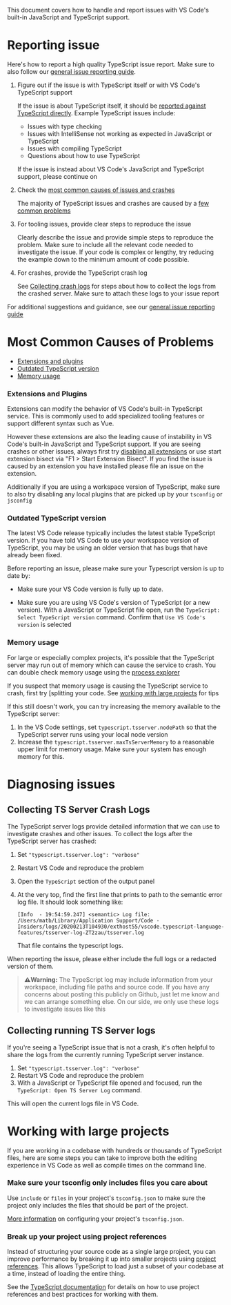 This document covers how to handle and report issues with VS Code's built-in JavaScript and TypeScript support.

# Reporting issue

Here's how to report a high quality TypeScript issue report. Make sure to also follow our [general issue reporting guide](https://github.com/microsoft/vscode/wiki/Submitting-Bugs-and-Suggestions).

1. Figure out if the issue is with TypeScript itself or with VS Code's TypeScript support

    If the issue is about TypeScript itself, it should be [reported against TypeScript directly](https://github.com/microsoft/typescript/issues/new/choose). Example TypeScript issues include:

    - Issues with type checking
    - Issues with IntelliSense not working as expected in JavaScript or TypeScript
    - Issues with compiling TypeScript
    - Questions about how to use TypeScript 

    If the issue is instead about VS Code's JavaScript and TypeScript support, please continue on

2. Check the [most common causes of issues and crashes](#most-common-causes-of-problems)

    The majority of TypeScript issues and crashes are caused by a [few common problems](#most-common-causes-of-problems)

2. For tooling issues, provide clear steps to reproduce the issue

    Clearly describe the issue and provide simple steps to reproduce the problem. Make sure to include all the relevant code needed to investigate the issue. If your code is complex or lengthy, try reducing the example down to the minimum amount of code possible. 

3. For crashes, provide the TypeScript crash log

    See [Collecting crash logs](#collecting-crash-logs) for steps about how to collect the logs from the crashed server. Make sure to attach these logs to your issue report

For additional suggestions and guidance, see our [general issue reporting guide](https://github.com/microsoft/vscode/wiki/Submitting-Bugs-and-Suggestions)


# Most Common Causes of Problems

- [Extensions and plugins](#extensions-and-typescript-plugins)
- [Outdated TypeScript version](#outdated-typeScript-version)
- [Memory usage](#memory-usage)


### Extensions and Plugins
Extensions can modify the behavior of VS Code's built-in TypeScript service. This is commonly used to add specialized tooling features or support different syntax such as Vue.

However these extensions are also the leading cause of instability in VS Code's built-in JavaScript and TypeScript support. If you are seeing crashes or other issues, always first try [disabling all extensions](https://code.visualstudio.com/docs/editor/extension-gallery#_disable-an-extension) or use start extension bisect via "F1 > Start Extension Bisect". If you find the issue is caused by an extension you have installed please file an issue on the extension.

Additionally if you are using a workspace version of TypeScript, make sure to also try disabling any local plugins that are picked up by your `tsconfig` or `jsconfig`


### Outdated TypeScript version
The latest VS Code release typically includes the latest stable TypeScript version. If you have told VS Code to use your workspace version of TypeScript, you may be using an older version that has bugs that have already been fixed.

Before reporting an issue, please make sure your Typescript version is up to date by:

- Make sure your VS Code version is fully up to date. 

- Make sure you are using VS Code's version of TypeScript (or a new version). With a JavaScript or TypeScript file open, run the `TypeScript: Select TypeScript version` command. Confirm that `Use VS Code's version` is selected


### Memory usage
For large or especially complex projects, it's possible that the TypeScript server may run out of memory which can cause the service to crash. You can double check memory usage using the [process explorer](https://github.com/Microsoft/vscode/wiki/Performance-Issues)
 
If you suspect that memory usage is causing the TypeScript service to crash, first try [splitting your code. See [working with large projects](#working-with-large-projects) for tips

If this still doesn't work, you can try increasing the memory available to the TypeScript server:

1. In the VS Code settings, set `typescript.tsserver.nodePath` so that the TypeScript server runs using your local node version
1. Increase the `typescript.tsserver.maxTsServerMemory` to a reasonable upper limit for memory usage. Make sure your system has enough memory for this.

# Diagnosing issues

## Collecting TS Server Crash Logs

The TypeScript server logs provide detailed information that we can use to investigate crashes and other issues. To collect the logs after the TypeScript server has crashed:

1. Set `"typescript.tsserver.log": "verbose"`
1. Restart VS Code and reproduce the problem
1. Open the `TypeScript` section of the output panel
1. At the very top, find the first line that prints to path to the semantic error log file. It should look something like:

    ```
    [Info  - 19:54:59.247] <semantic> Log file: /Users/matb/Library/Application Support/Code - Insiders/logs/20200213T104930/exthost55/vscode.typescript-language-features/tsserver-log-ZT2zau/tsserver.log
    ```

    That file contains the typescript logs.

When reporting the issue, please either include the full logs or a redacted version of them.

 > **⚠️Warning:** The TypeScript log may include information from your workspace, including file paths and source code. If you have any concerns about posting this publicly on Github, just let me know and we can arrange something else. On our side, we only use these logs to investigate issues like this

## Collecting running TS Server logs

If you're seeing a TypeScript issue that is not a crash, it's often helpful to share the logs from the currently running TypeScript server instance. 

1. Set `"typescript.tsserver.log": "verbose"`
1. Restart VS Code and reproduce the problem
1. With a JavaScript or TypeScript file opened and focused, run the `TypeScript: Open TS Server Log` command.

This will open the current logs file in VS Code. 


# Working with large projects

If you are working in a codebase with hundreds or thousands of TypeScript files, here are some steps you can take to improve both the editing experience in VS Code as well as compile times on the command line.

### Make sure your tsconfig only includes files you care about

Use `include` or `files` in your project's `tsconfig.json` to make sure the project only includes the files that should be part of the project.

[More information](https://github.com/microsoft/TypeScript/wiki/Performance#configuring-tsconfigjson-or-jsconfigjson) on configuring your project's `tsconfig.json`.

### Break up your project using project references

Instead of structuring your source code as a single large project, you can improve performance by breaking it up into smaller projects using [project references](https://www.typescriptlang.org/docs/handbook/project-references.html). This allows TypeScript to load just a subset of your codebase at a time, instead of loading the entire thing.

See the [TypeScript documentation](https://www.typescriptlang.org/docs/handbook/project-references.html) for details on how to use project references and best practices for working with them.
